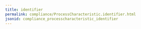 ```yaml
---
title: identifier
permalink: compliance/ProcessCharacteristic.identifier.html
jsonid: compliance_processcharacteristic_identifier
---
```

